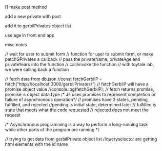[] make post method

add a new private with post

add it to gerbilPrivates object list

use age in front end app

misc notes

// wait for user to submit form
// function for user to submit form, or make patchGPrivates a callback
// pass the privateName, privateAge and privateYears into the function
// call/invoke the function
// with toytale lab, we were calling back a function

// fetch data from db.json
//const fetchGerbilP = fetch("http://localhost:3000/gerbilPrivates/")
// fetchGerbilP will have a promise object value
//console.log(fetchGerbilP);
// fetch returns promise, promise is object data type
/* Js uses promises to represent completion or failure
  of asynchronous operation*/
// promises have 3 states, pending, fulfilled, and rejected
//pending is initial state, determined later
// fulfilled is state that meets what the code requested
// rejected does not meet the request

/* Asynchronous programming is a way to perform
  a long-running task while other parts of the 
  program are running
  */

// trying to get data from gerbilPrivate object list
//queryselector are getting html elements with the id name
